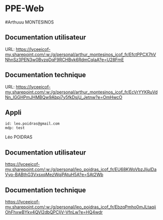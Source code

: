 # PPE-Web

#Arthuuu MONTESINOS
## Documentation utilisateur
URL: https://lyceeicof-my.sharepoint.com/:w:/g/personal/arthur_montesinos_icof_fr/EfctPPCX7hVNhnSz3PEN3w0BvzqDqF9RCHBvk6RdmCqlaA?e=U28FmE
## Documentation technique
URL: https://lyceeicof-my.sharepoint.com/:w:/g/personal/arthur_montesinos_icof_fr/EcVrYYKRuVdNn_lGGHPmJHMBQw9Abpj7y5fkDsjU_Jetnw?e=OmHwcO


## Appli
```
id: leo.poidras@gmail.com
mdp: test
```

Léo POIDRAS
## Documentation utilisateur
https://lyceeicof-my.sharepoint.com/:w:/g/personal/leo_poidras_icof_fr/EU68KWoVbzJIjulDaVyp-BABthG3VxsxqMezWqjPAtuH5A?e=SAt2Wb
## Documentation technique
https://lyceeicof-my.sharepoint.com/:w:/g/personal/leo_poidras_icof_fr/EbzqPmho0mJLtaqiiOhFhxwBYkv4QVl2dbQPCIjV-VfnLw?e=HQ4wdr
